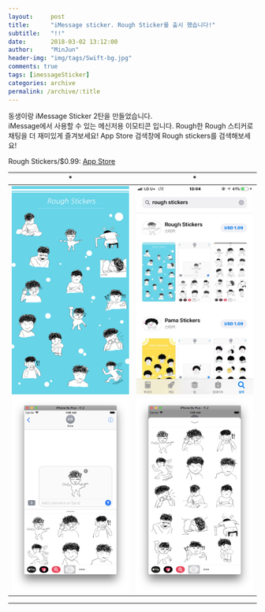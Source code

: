 ```yaml
---
layout:     post
title:      "iMessage sticker. Rough Sticker를 출시 했습니다!"
subtitle:   "!!"
date:       2018-03-02 13:12:00
author:     "MinJun"
header-img: "img/tags/Swift-bg.jpg"
comments: true 
tags: [imessageSticker]
categories: archive
permalink: /archive/:title
---
```


동생이랑 iMessage Sticker 2탄을 만들었습니다. <br>
iMessage에서 사용할 수 있는 메신저용 이모티콘 입니다. Rough한 Rough 스티커로 채팅을 더 재미있게 즐겨보세요! App Store 검색창에 Rough stickers를 검색해보세요!<br>

Rough Stickers/$0.99: [App Store](https://itunes.apple.com/us/app/rough-stickers/id1353848345?l=ko&ls=1&mt=8) <br>

| * | * | 
| :--: | :--: |
| ![screen](/assets/post_img/posts/RoughSticker.png) | ![screen](/assets/post_img/posts/rought_Stickers.jpeg) | 
| ![screen](/assets/post_img/posts/RoughSticker-1.png) | ![screen](/assets/post_img/posts/RoughSticker-2.png) | 

---





